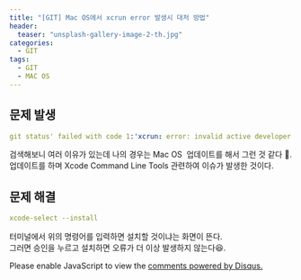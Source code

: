 ```yaml
---
title: "[GIT] Mac OS에서 xcrun error 발생시 대처 방법"
header:
  teaser: "unsplash-gallery-image-2-th.jpg"
categories:
  - GIT
tags:
  - GIT
  - MAC OS
---
```


## 문제 발생
```yaml
git status' failed with code 1:'xcrun: error: invalid active developer path (/library/developer/commandlinetools), missing xcrun at: /library/developer/commandlinetools/usr/bin/xcrun '
```
검색해보니 여러 이유가 있는데 나의 경우는 Mac OS  업데이트를 해서 그런 것 같다 👀.  
업데이트를 하며 Xcode Command Line Tools 관련하여 이슈가 발생한 것이다.
## 문제 해결
```yaml
xcode-select --install
```
터미널에서 위의 명령어를 입력하면 설치할 것이냐는 화면이 뜬다.  
그러면 승인을 누르고 설치하면 오류가 더 이상 발생하지 않는다😆. 

<div id="disqus_thread"></div>
<script>
    /**
    *  RECOMMENDED CONFIGURATION VARIABLES: EDIT AND UNCOMMENT THE SECTION BELOW TO INSERT DYNAMIC VALUES FROM YOUR PLATFORM OR CMS.
    *  LEARN WHY DEFINING THESE VARIABLES IS IMPORTANT: https://disqus.com/admin/universalcode/#configuration-variables    */
    
    var disqus_config = function () {
    this.page.url = 'https://goblake.blog{{ page.url }}'; // Replace PAGE_URL with your page's canonical URL variable
    this.page.identifier = '{{ page.id }}'; // Replace PAGE_IDENTIFIER with your page's unique identifier variable
    };
    
    (function() { // DON'T EDIT BELOW THIS LINE
    var d = document, s = d.createElement('script');
    s.src = 'https://goblake-blog.disqus.com/embed.js';
    s.setAttribute('data-timestamp', +new Date());
    (d.head || d.body).appendChild(s);
    })();
</script>
<noscript>Please enable JavaScript to view the <a href="https://disqus.com/?ref_noscript">comments powered by Disqus.</a></noscript>